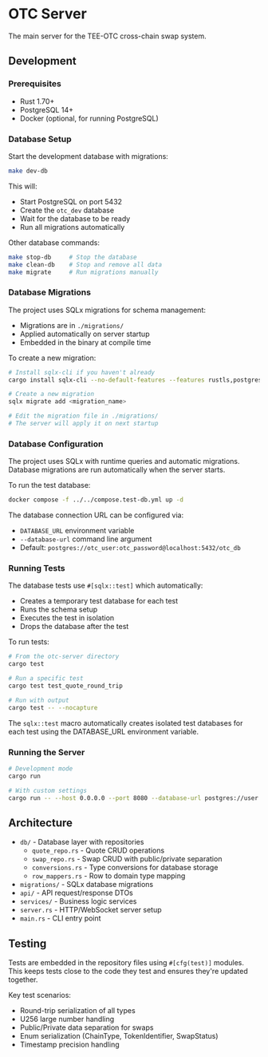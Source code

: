 # OTC Server

The main server for the TEE-OTC cross-chain swap system.

## Development

### Prerequisites

- Rust 1.70+
- PostgreSQL 14+
- Docker (optional, for running PostgreSQL)

### Database Setup

Start the development database with migrations:

```bash
make dev-db
```

This will:
- Start PostgreSQL on port 5432
- Create the `otc_dev` database
- Wait for the database to be ready
- Run all migrations automatically

Other database commands:
```bash
make stop-db     # Stop the database
make clean-db    # Stop and remove all data
make migrate     # Run migrations manually
```

### Database Migrations

The project uses SQLx migrations for schema management:

- Migrations are in `./migrations/`
- Applied automatically on server startup
- Embedded in the binary at compile time

To create a new migration:
```bash
# Install sqlx-cli if you haven't already
cargo install sqlx-cli --no-default-features --features rustls,postgres

# Create a new migration
sqlx migrate add <migration_name>

# Edit the migration file in ./migrations/
# The server will apply it on next startup
```

### Database Configuration

The project uses SQLx with runtime queries and automatic migrations. Database migrations are run automatically when the server starts.

To run the test database:
```bash
docker compose -f ../../compose.test-db.yml up -d
```

The database connection URL can be configured via:
- `DATABASE_URL` environment variable
- `--database-url` command line argument
- Default: `postgres://otc_user:otc_password@localhost:5432/otc_db`

### Running Tests

The database tests use `#[sqlx::test]` which automatically:
- Creates a temporary test database for each test
- Runs the schema setup
- Executes the test in isolation
- Drops the database after the test

To run tests:
```bash
# From the otc-server directory
cargo test

# Run a specific test
cargo test test_quote_round_trip

# Run with output
cargo test -- --nocapture
```

The `sqlx::test` macro automatically creates isolated test databases for each test using the DATABASE_URL environment variable.

### Running the Server

```bash
# Development mode
cargo run

# With custom settings
cargo run -- --host 0.0.0.0 --port 8080 --database-url postgres://user:pass@localhost/db
```

## Architecture

- `db/` - Database layer with repositories
  - `quote_repo.rs` - Quote CRUD operations
  - `swap_repo.rs` - Swap CRUD with public/private separation
  - `conversions.rs` - Type conversions for database storage
  - `row_mappers.rs` - Row to domain type mapping
- `migrations/` - SQLx database migrations
- `api/` - API request/response DTOs
- `services/` - Business logic services
- `server.rs` - HTTP/WebSocket server setup
- `main.rs` - CLI entry point

## Testing

Tests are embedded in the repository files using `#[cfg(test)]` modules. This keeps tests close to the code they test and ensures they're updated together.

Key test scenarios:
- Round-trip serialization of all types
- U256 large number handling
- Public/Private data separation for swaps
- Enum serialization (ChainType, TokenIdentifier, SwapStatus)
- Timestamp precision handling